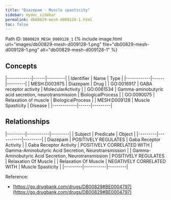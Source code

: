 ```yaml
---
title: "Diazepam - Muscle spasticity"
sidebar: mydoc_sidebar
permalink: db00829-mesh-d009128-1.html
toc: false 
---
```



Path ID: `DB00829_MESH_D009128_1`
{% include image.html url="images/db00829-mesh-d009128-1.png" file="db00829-mesh-d009128-1.png" alt="db00829-mesh-d009128-1" %}

## Concepts

|------------|------|---------|
| Identifier | Name | Type    |
|------------|------|---------|
| MESH:D003975 | Diazepam | Drug |
| GO:0016917 | GABA receptor activity | MolecularActivity |
| GO:0061534 | Gamma-aminobutyric acid secretion, neurotransmission | BiologicalProcess |
| GO:0090075 | Relaxation of muscle | BiologicalProcess |
| MESH:D009128 | Muscle Spasticity | Disease |
|------------|------|---------|

## Relationships

|---------|-----------|---------|
| Subject | Predicate | Object  |
|---------|-----------|---------|
| Diazepam | POSITIVELY REGULATES | Gaba Receptor Activity |
| Gaba Receptor Activity | POSITIVELY CORRELATED WITH | Gamma-Aminobutyric Acid Secretion, Neurotransmission |
| Gamma-Aminobutyric Acid Secretion, Neurotransmission | POSITIVELY REGULATES | Relaxation Of Muscle |
| Relaxation Of Muscle | NEGATIVELY CORRELATED WITH | Muscle Spasticity |
|---------|-----------|---------|

Reference: 
  - [https://go.drugbank.com/drugs/DB00829#BE0004797](https://go.drugbank.com/drugs/DB00829#BE0004797)

